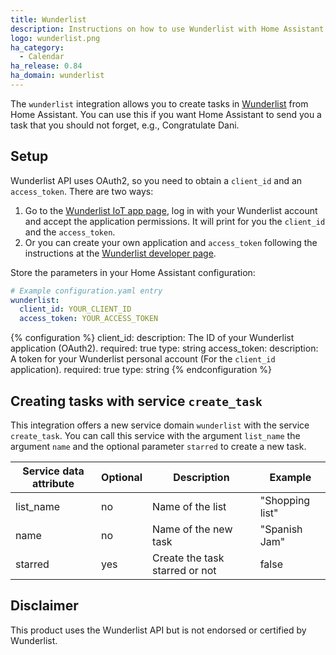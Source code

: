 ```yaml
---
title: Wunderlist
description: Instructions on how to use Wunderlist with Home Assistant.
logo: wunderlist.png
ha_category:
  - Calendar
ha_release: 0.84
ha_domain: wunderlist
---
```


The `wunderlist` integration allows you to create tasks in [Wunderlist](https://www.wunderlist.com) from Home Assistant. You can use this if you want Home Assistant to send you a task that you should not forget, e.g., Congratulate Dani.

## Setup

Wunderlist API uses OAuth2, so you need to obtain a `client_id` and an `access_token`.
There are two ways:

1. Go to the [Wunderlist IoT app page](https://wunderlist-iot.herokuapp.com), log in with your Wunderlist account and accept the application permissions.
   It will print for you the `client_id` and the `access_token`.
2. Or you can create your own application and `access_token` following the instructions at the [Wunderlist developer page](https://developer.wunderlist.com/).

Store the parameters in your Home Assistant configuration:

```yaml
# Example configuration.yaml entry
wunderlist:
  client_id: YOUR_CLIENT_ID
  access_token: YOUR_ACCESS_TOKEN
```

{% configuration %}
client_id:
  description: The ID of your Wunderlist application (OAuth2).
  required: true
  type: string
access_token:
  description: A token for your Wunderlist personal account (For the ``client_id`` application).
  required: true
  type: string
{% endconfiguration %}

## Creating tasks with service `create_task`

This integration offers a new service domain `wunderlist` with the service `create_task`.
You can call this service with the argument  `list_name` the argument `name` and the optional parameter `starred` to create a new task.

| Service data attribute | Optional | Description                    | Example         |
| ---------------------- | -------- | ------------------------------ | --------------- |
| list_name              | no       | Name of the list               | "Shopping list" |
| name                   | no       | Name of the new task           | "Spanish Jam"   |
| starred                | yes      | Create the task starred or not | false           |

## Disclaimer

This product uses the Wunderlist API but is not endorsed or certified by Wunderlist.
